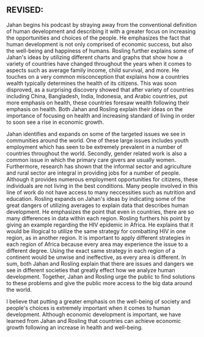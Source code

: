 ## REVISED: 
  
Jahan begins his podcast by straying away from the conventional definition of human development and describing it with a greater focus on increasing the opportunities and choices of the people. He emphasizes the fact that human development is not only comprised of economic success, but also the well-being and happiness of humans. Rosling further explains some of Jahan's ideas by utilizing different charts and graphs that show how a variety of countries have changed throughout the years when it comes to aspects such as average family income, child survival, and more. He touches on a very common misconception that explains how a countries wealth typically determines the health of its citizens. This was soon disproved, as a surprising discovery showed that after variety of countries including China, Bangladesh, India, Indonesia, and Arabic countries, put more emphasis on health, these countries foresaw wealth following their emphasis on health. Both Jahan and Rosling explain their ideas on the importance of focusing on health and increasing standard of living in order to soon see a rise in economic growth.   
  
  
Jahan identifies and expands on some of the  targeted issues we see in communities around the world. One of these large issues includes youth employment which has seen to be extremely prevalent in a number of countries throughout the world. Secondly, gender related work is also a common issue in which the primary care givers are usually women. Furthermore, research has shown that the informal sector and agriculture and rural sector are integral in providing jobs for a number of people. Although it provides numerous employment opportunities for citizens, these individuals are not living in the best conditions. Many people involved in this line of work do not have access to many neccessities such as nutrition and education. Rosling expands on Jahan's ideas by indicating some of the great dangers of utilizing averages to explain data that describes human development. He emphasizes the point that even in countries, there are so many differences in data within each region. Rosling furthers his point by giving an example regarding the HIV epidemic in Africa. He explains that it would be illogical to utilize the same strategy for combatting HIV in one region, as in another region. It is important to apply different strategies in each region of Africa because every area may experience the issue to a different degree. Using the exact same strategy in each region of a continent would be unwise and ineffective, as every area is different. In sum, both Jahan and Rosling explain that there are issues and dangers we see in different societies that greatly effect how we analyze human development. Together, Jahan and Rosling urge the public to find solutions to these problems and give the public more access to the big data around the world. 
  
  
  I believe that putting a greater emphasis on the well-being of society and people's choices is extremely important when it comes to human development. Although economic development is important, we have learned from Jahan and Rosling that countries can achieve economic growth following an increase in health and well-being. 
